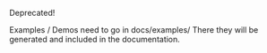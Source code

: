 Deprecated!

Examples / Demos need to go in docs/examples/
There they will be generated and included in the documentation.
